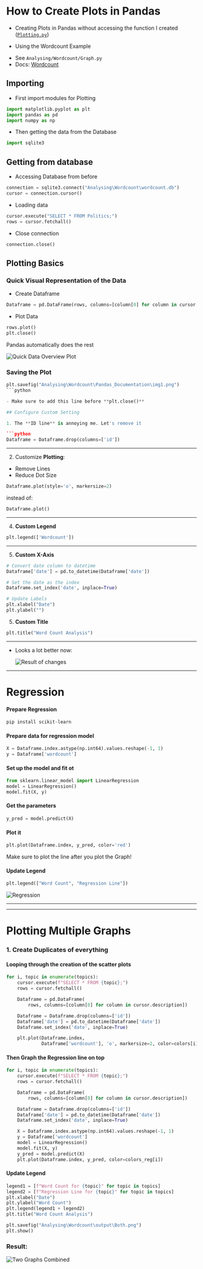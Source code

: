 # How to Create Plots in Pandas

- Creating Plots in Pandas without accessing the function I created ([`Plotting.py`](../Plotting.py))

- Using the Wordcount Example

* See `Analysing/Wordcount/Graph.py`
* Docs: [Wordcount](../Wordcount/)

## Importing

- First import modules for Plotting

```python
import matplotlib.pyplot as plt
import pandas as pd
import numpy as np
```

- Then getting the data from the Database

```python
import sqlite3
```

## Getting from database

- Accessing Database from before

```python
connection = sqlite3.connect("Analysing\Wordcount\wordcount.db")
cursor = connection.cursor()
```

- Loading data

```python
cursor.execute("SELECT * FROM Politics;")
rows = cursor.fetchall()
```

- Close connection

```python
connection.close()
```

## Plotting Basics

### Quick Visual Representation of the Data

- Create Dataframe

```python
Dataframe = pd.DataFrame(rows, columns=[column[0] for column in cursor.description])
```

- Plot Data

```python
rows.plot()
plt.close()
```

Pandas automatically does the rest

![Quick Data Overview Plot](img1.png)

### Saving the Plot

````python
plt.savefig("Analysing\Wordcount\Pandas_Documentation\img1.png")
```python

- Make sure to add this line before **plt.close()**

## Configure Custom Setting

1. The **ID line** is annoying me. Let's remove it

```python
Dataframe = Dataframe.drop(columns=['id'])
````

---

2.  Customize **Plotting**:

- Remove Lines
- Reduce Dot Size

```python
Dataframe.plot(style='o', markersize=2)
```

instead of:

```python
Dataframe.plot()
```

---

4. **Custom Legend**

```python
plt.legend(['Wordcount'])
```

---

5. **Custom X-Axis**

```python
# Convert date column to datetime
Dataframe['date'] = pd.to_datetime(Dataframe['date'])

# Set the date as the index
Dataframe.set_index('date', inplace=True)

# Update Labels
plt.xlabel("Date")
plt.ylabel("")
```

5. **Custom Title**

```python
plt.title("Word Count Analysis")
```

---

- Looks a lot better now:

  ![Result of changes](img2.png)

---

# Regression

#### Prepare Regression

```python
pip install scikit-learn
```

#### Prepare data for regression model

```python
X = Dataframe.index.astype(np.int64).values.reshape(-1, 1)
y = Dataframe['wordcount']
```

#### Set up the model and fit ot

```python
from sklearn.linear_model import LinearRegression
model = LinearRegression()
model.fit(X, y)
```

#### Get the parameters

```python
y_pred = model.predict(X)
```

#### Plot it

```python
plt.plot(Dataframe.index, y_pred, color='red')
```

Make sure to plot the line after you plot the Graph!

#### Update Legend

```python
plt.legend(["Word Count", "Regression Line"])
```

![Regression](img3.png)

---

---

# Plotting Multiple Graphs

### 1. Create Duplicates of everything

#### Looping through the creation of the scatter plots

```python
for i, topic in enumerate(topics):
    cursor.execute(f"SELECT * FROM {topic};")
    rows = cursor.fetchall()

    Dataframe = pd.DataFrame(
        rows, columns=[column[0] for column in cursor.description])

    Dataframe = Dataframe.drop(columns=['id'])
    Dataframe['date'] = pd.to_datetime(Dataframe['date'])
    Dataframe.set_index('date', inplace=True)

    plt.plot(Dataframe.index,
             Dataframe['wordcount'], 'o', markersize=2, color=colors[i])
```

#### Then Graph the Regression line on top

```python
for i, topic in enumerate(topics):
    cursor.execute(f"SELECT * FROM {topic};")
    rows = cursor.fetchall()

    Dataframe = pd.DataFrame(
        rows, columns=[column[0] for column in cursor.description])

    Dataframe = Dataframe.drop(columns=['id'])
    Dataframe['date'] = pd.to_datetime(Dataframe['date'])
    Dataframe.set_index('date', inplace=True)

    X = Dataframe.index.astype(np.int64).values.reshape(-1, 1)
    y = Dataframe['wordcount']
    model = LinearRegression()
    model.fit(X, y)
    y_pred = model.predict(X)
    plt.plot(Dataframe.index, y_pred, color=colors_reg[i])
```

#### Update Legend

```python
legend1 = [f"Word Count for {topic}" for topic in topics]
legend2 = [f"Regression Line for {topic}" for topic in topics]
plt.xlabel("Date")
plt.ylabel("Word Count")
plt.legend(legend1 + legend2)
plt.title("Word Count Analysis")

plt.savefig("Analysing\Wordcount\output\Both.png")
plt.show()
```

### Result:

![Two Graphs Combined](img4.png)
